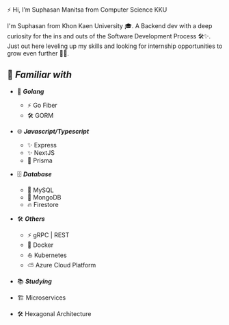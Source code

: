 ⚡️ Hi, I’m Suphasan Manitsa from Computer Science KKU

I'm Suphasan from Khon Kaen University 🎓. A Backend dev with a deep curiosity for the ins and outs of the Software Development Process 🛠️✨. Just out here leveling up my skills and looking for internship opportunities to grow even further 🚀🤝.

## 📑 _Familiar with_

- 🐹 **_Golang_**

  - ⚡ Go Fiber
  - 🛠️ GORM

- 🌐 **_Javascript/Typescript_**

  - ✨ Express
  - ✨ NextJS
  - 🌿 Prisma

- 🗄️ **_Database_**

  - 🐬 MySQL
  - 🍃 MongoDB
  - 🔥 Firestore

- 🛠️ **_Others_**

  - ⚡ gRPC | REST
  - 🐳 Docker
  - ⛵ Kubernetes
  - ⛅ Azure Cloud Platform

- 📚 **_Studying_**

 - 🏗️ Microservices
 - 🛠️ Hexagonal Architecture
